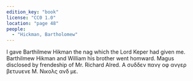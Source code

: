 ```yaml
---
edition_key: "book"
license: "CC0 1.0"
location: "page 48"
people:
  - "Hickman, Bartholomew"
---
```

I gave Barthilmew Hikman the
nag which the Lord Keper had given me. Barthilmew Hikman
and William his brother went homward. Magus disclosed by
frendeship of Mr. Richard Alred. Α συδδεν πανγ οφ ανγερ βετυυενε
Μ. Νικολς ανδ με.
